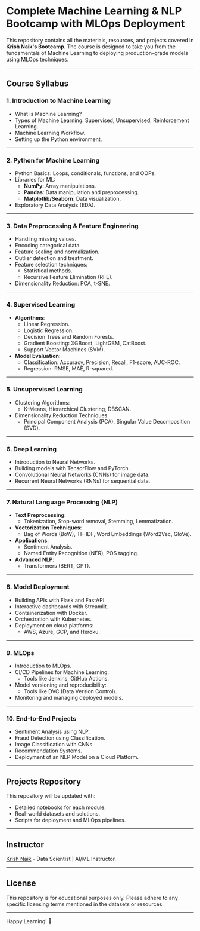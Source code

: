 
# Complete Machine Learning & NLP Bootcamp with MLOps Deployment 

This repository contains all the materials, resources, and projects covered in **Krish Naik's Bootcamp**. The course is designed to take you from the fundamentals of Machine Learning to deploying production-grade models using MLOps techniques.

---

## **Course Syllabus**

### 1. Introduction to Machine Learning
- What is Machine Learning?
- Types of Machine Learning: Supervised, Unsupervised, Reinforcement Learning.
- Machine Learning Workflow.
- Setting up the Python environment.

---

### 2. Python for Machine Learning
- Python Basics: Loops, conditionals, functions, and OOPs.
- Libraries for ML:
  - **NumPy**: Array manipulations.
  - **Pandas**: Data manipulation and preprocessing.
  - **Matplotlib/Seaborn**: Data visualization.
- Exploratory Data Analysis (EDA).

---

### 3. Data Preprocessing & Feature Engineering
- Handling missing values.
- Encoding categorical data.
- Feature scaling and normalization.
- Outlier detection and treatment.
- Feature selection techniques:
  - Statistical methods.
  - Recursive Feature Elimination (RFE).
- Dimensionality Reduction: PCA, t-SNE.

---

### 4. Supervised Learning
- **Algorithms**:
  - Linear Regression.
  - Logistic Regression.
  - Decision Trees and Random Forests.
  - Gradient Boosting: XGBoost, LightGBM, CatBoost.
  - Support Vector Machines (SVM).
- **Model Evaluation**:
  - Classification: Accuracy, Precision, Recall, F1-score, AUC-ROC.
  - Regression: RMSE, MAE, R-squared.

---

### 5. Unsupervised Learning
- Clustering Algorithms:
  - K-Means, Hierarchical Clustering, DBSCAN.
- Dimensionality Reduction Techniques:
  - Principal Component Analysis (PCA), Singular Value Decomposition (SVD).

---

### 6. Deep Learning
- Introduction to Neural Networks.
- Building models with TensorFlow and PyTorch.
- Convolutional Neural Networks (CNNs) for image data.
- Recurrent Neural Networks (RNNs) for sequential data.

---

### 7. Natural Language Processing (NLP)
- **Text Preprocessing**:
  - Tokenization, Stop-word removal, Stemming, Lemmatization.
- **Vectorization Techniques**:
  - Bag of Words (BoW), TF-IDF, Word Embeddings (Word2Vec, GloVe).
- **Applications**:
  - Sentiment Analysis.
  - Named Entity Recognition (NER), POS tagging.
- **Advanced NLP**:
  - Transformers (BERT, GPT).

---

### 8. Model Deployment
- Building APIs with Flask and FastAPI.
- Interactive dashboards with Streamlit.
- Containerization with Docker.
- Orchestration with Kubernetes.
- Deployment on cloud platforms:
  - AWS, Azure, GCP, and Heroku.

---

### 9. MLOps
- Introduction to MLOps.
- CI/CD Pipelines for Machine Learning:
  - Tools like Jenkins, GitHub Actions.
- Model versioning and reproducibility:
  - Tools like DVC (Data Version Control).
- Monitoring and managing deployed models.

---

### 10. End-to-End Projects
- Sentiment Analysis using NLP.
- Fraud Detection using Classification.
- Image Classification with CNNs.
- Recommendation Systems.
- Deployment of an NLP Model on a Cloud Platform.

---

## **Projects Repository**
This repository will be updated with:
- Detailed notebooks for each module.
- Real-world datasets and solutions.
- Scripts for deployment and MLOps pipelines.

---

## **Instructor**
[Krish Naik](https://github.com/krishnaik06) - Data Scientist | AI/ML Instructor.

---


## **License**
This repository is for educational purposes only. Please adhere to any specific licensing terms mentioned in the datasets or resources.

---

Happy Learning! 🚀
